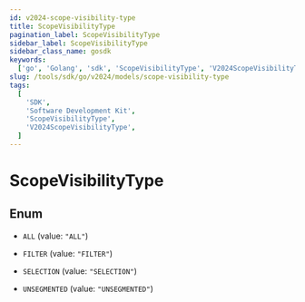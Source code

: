 ```yaml
---
id: v2024-scope-visibility-type
title: ScopeVisibilityType
pagination_label: ScopeVisibilityType
sidebar_label: ScopeVisibilityType
sidebar_class_name: gosdk
keywords:
  ['go', 'Golang', 'sdk', 'ScopeVisibilityType', 'V2024ScopeVisibilityType']
slug: /tools/sdk/go/v2024/models/scope-visibility-type
tags:
  [
    'SDK',
    'Software Development Kit',
    'ScopeVisibilityType',
    'V2024ScopeVisibilityType',
  ]
---
```


# ScopeVisibilityType

## Enum

- `ALL` (value: `"ALL"`)

- `FILTER` (value: `"FILTER"`)

- `SELECTION` (value: `"SELECTION"`)

- `UNSEGMENTED` (value: `"UNSEGMENTED"`)
